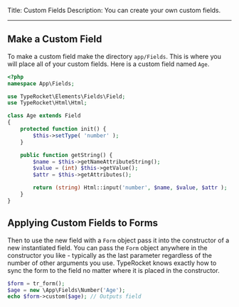 Title: Custom Fields
Description: You can create your own custom fields.

---

## Make a Custom Field

To make a custom field make the directory `app/Fields`. This is where you will place all of your custom fields. Here is a custom field named `Age`.

```php
<?php
namespace App\Fields;

use TypeRocket\Elements\Fields\Field;
use TypeRocket\Html\Html;

class Age extends Field
{
    protected function init() {
        $this->setType( 'number' );
    }

    public function getString() {
        $name = $this->getNameAttributeString();
        $value = (int) $this->getValue();
        $attr = $this->getAttributes();

        return (string) Html::input('number', $name, $value, $attr );
    }
}
```

## Applying Custom Fields to Forms

Then to use the new field with a `Form` object pass it into the constructor of a new instantiated field. You can pass the `Form` object anywhere in the constructor you like - typically as the last parameter regardless of the number of other arguments you use. TypeRocket knows exactly how to sync the form to the field no matter where it is placed in the constructor.

```php
$form = tr_form();
$age = new \App\Fields\Number('Age');
echo $form->custom($age); // Outputs field
```

